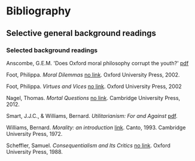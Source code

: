 # Bibliography


## Selective general background readings


### Selected background readings

Anscombe, G.E.M. 'Does Oxford moral philosophy corrupt the youth?' [pdf](https://www.dropbox.com/s/86vlta8tduzznmk/anscombe-moral-corrupt.pdf?dl=0) 

Foot, Philippa. *Moral Dilemmas* [no link](---). Oxford University Press, 2002.

Foot, Philippa. *Virtues and Vices* [no link](---). Oxford University Press, 2002

Nagel, Thomas. *Mortal Questions* [no link](). Cambridge University Press, 2012.

Smart, J.J.C., & Williams, Bernard. *Utilitarianism: For and Against* [pdf](https://www.dropbox.com/s/u4pdqfj9ltar3fb/smart_williams_utilitarianism.pdf?dl=0).

Williams, Bernard. *Morality: an introduction* [link](https://www.dropbox.com/s/s81lm2zv7gdirac/Williams-Morality_%20An%20Introduction%20to%20Ethics.pdf?dl=0). Canto, 1993. Cambridge University Press, 1972.

Scheffler, Samuel. *Consequentialism and Its Critics* [no link](---). Oxford University Press, 1988.




<!-- ### The historical backgrond  -->

<!-- Plato

Stoics

Epicureans

Aristotle

Augustine

Aquinas

Hobbes

Spinoza

Hume

Kant

Nietzsche -->


<!-- ### Some key books published since 1945 -->

<!-- ### Other books published since 1945 -->

<!-- ### Collections


## Topics


## Further topics -->

